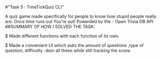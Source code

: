 #"Task 5 : TimeTickQuiz CLI"

A quiz game made specifically for people to know how stupid people really are.
Once time runs out You're out!
Powerded by the - Open Trivia DB API
##SUMMARY OF HOW I SOLVED THE TASK:
 
$ Made different functions with each function of its own. 

$ Made a convenient UI which asks the amount of questions ,type of question, difficulty -doin all these while still
  tracking the score.

 

